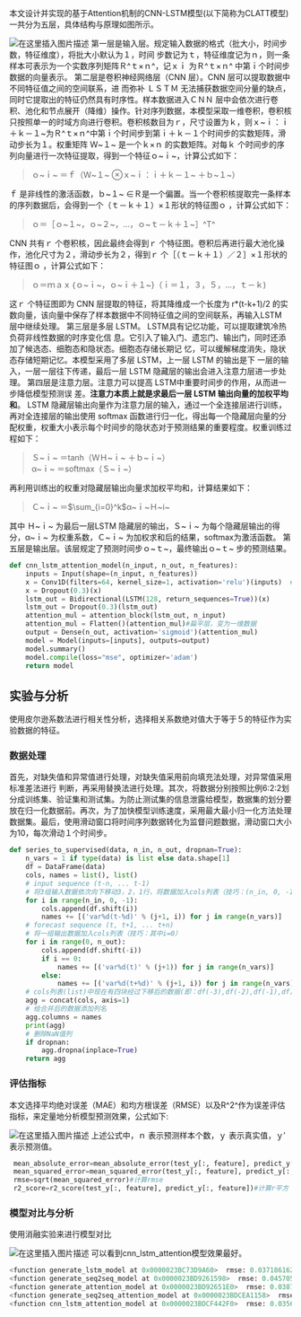 本文设计并实现的基于Attention机制的CNN-LSTM模型(以下简称为CLATT模型)一共分为五层，具体结构与原理如图所示。

![在这里插入图片描述](https://img-blog.csdnimg.cn/e76d9edd1c8b40bf9bb5eb6a36d5925d.png)
第一层是输入层。规定输入数据的格式（批大小，时间步数，特征维度），将批大小默认为１，时间
步数记为ｔ，特征维度记为ｎ，则一条样本可表示为一个实数序列矩阵Ｒ^ｔ×ｎ^，记ｘｉ 为Ｒ^ｔ×ｎ^ 中第ｉ个时间步数据的向量表示。
第二层是卷积神经网络层（CNN 层）。CNN 层可以提取数据中不同特征值之间的空间联系，进
而弥补 ＬＳＴＭ 无法捕获数据空间分量的缺点，同时它提取出的特征仍然具有时序性。样本数据进入ＣＮＮ 层中会依次进行卷积、池化和节点展开（降维）操作。针对序列数据，本模型采取一维卷积，卷积核只按照单一的时域方向进行卷积。卷积核数目为ｒ，尺寸设置为ｋ，则ｘ~ｉ：ｉ＋ｋ－１~为Ｒ^ｔ×ｎ^中第ｉ个时间步到第ｉ＋ｋ－１个时间步的实数矩阵，滑动步长为１。权重矩阵 Ｗ~１~ 是一个ｋ×ｎ 的实数矩阵。对每ｋ 个时间步的序列向量进行一次特征提取，得到一个特征ｏ~ｉ~，计算公式如下：

> ｏ~ｉ~ ＝ｆ（Ｗ~１~ ⊗ｘ~ｉ：ｉ＋ｋ－１~ ＋ｂ~１~）

ｆ 是非线性的激活函数，ｂ~１~ ∈Ｒ是一个偏置。当一个卷积核提取完一条样本的序列数据后，会得到一个（ｔ－ｋ＋１）×１形状的特征图ｏ ，计算公式如下：

> ｏ＝［ｏ~１~，ｏ~２~，…，ｏ~ｔ－ｋ＋１~］^T^

CNN 共有ｒ 个卷积核，因此最终会得到ｒ 个特征图。卷积后再进行最大池化操作，池化尺寸为２，滑动步长为２，得到ｒ 个［（ｔ－ｋ＋１）／２］×１形状的特征图ｏ ，计算公式如下：

> ｏ＝ｍａｘ｛ｏ~ｉ~，ｏ~ｉ＋１~}（ｉ＝１，３，５，…，ｔ－ｋ)

这ｒ 个特征图即为 CNN 层提取的特征，将其降维成一个长度为 r*(t-k+1)/2 的实数向量，该向量中保存了样本数据中不同特征值之间的空间联系，再输入LSTM 层中继续处理。
第三层是多层  LSTM。 LSTM具有记忆功能，可以提取建筑冷热负荷非线性数据的时序变化信
息。它引入了输入门、遗忘门、输出门，同时还添加了候选态、细胞态和隐状态。细胞态存储长期记
忆，可以缓解梯度消失，隐状态存储短期记忆。本模型采用了多层 LSTM，上一层 LSTM 的输出是下
一层的输入，一层一层往下传递，最后一层  LSTM 隐藏层的输出会进入注意力层进一步处理。
第四层是注意力层。注意力可以提高  LSTM中重要时间步的作用，从而进一步降低模型预测误
差。**注意力本质上就是求最后一层  LSTM 输出向量的加权平均和**。 LSTM 隐藏层输出向量作为注意力层的输入，通过一个全连接层进行训练，再对全连接层的输出使用 softmax 函数进行归一化，得出每一个隐藏层向量的分配权重，权重大小表示每个时间步的隐状态对于预测结果的重要程度。权重训练过程如下：

> Ｓ~ｉ~ ＝tanh（ＷＨ~ｉ~ ＋ｂ~ｉ~）  
>  α~ｉ~ ＝softmax（Ｓ~ｉ~）
>  
再利用训练出的权重对隐藏层输出向量求加权平均和，计算结果如下：

> Ｃ~ｉ~ ＝$\sum_{i=0}^k$α~ｉ~Ｈ~i~

其中 Ｈ~ｉ~ 为最后一层LSTM 隐藏层的输出，Ｓ~ｉ~ 为每个隐藏层输出的得分，α~ｉ~ 为权重系数，Ｃ~ｉ~ 为加权求和后的结果，softmax为激活函数。
第五层是输出层。该层规定了预测时间步ｏ~ｔ~，最终输出ｏ~ｔ~ 步的预测结果。

```python
def cnn_lstm_attention_model(n_input, n_out, n_features):
    inputs = Input(shape=(n_input, n_features))
    x = Conv1D(filters=64, kernel_size=1, activation='relu')(inputs)  # , padding = 'same'
    x = Dropout(0.3)(x)
    lstm_out = Bidirectional(LSTM(128, return_sequences=True))(x)
    lstm_out = Dropout(0.3)(lstm_out)
    attention_mul = attention_block(lstm_out, n_input)
    attention_mul = Flatten()(attention_mul)#扁平层，变为一维数据
    output = Dense(n_out, activation='sigmoid')(attention_mul)
    model = Model(inputs=[inputs], outputs=output)
    model.summary()
    model.compile(loss="mse", optimizer='adam')
    return model
```

## 实验与分析
使用皮尔逊系数法进行相关性分析，选择相关系数绝对值大于等于５的特征作为实验数据的特征。
### 数据处理
首先，对缺失值和异常值进行处理，对缺失值采用前向填充法处理，对异常值采用标准差法进行
判断，再采用替换法进行处理。其次，将数据分别按照比例6∶2∶2划分成训练集、验证集和测试集。为防止测试集的信息泄露给模型，数据集的划分要放在归一化数据前。再次，为了加快模型训练速度，采用最大最小归一化方法处理数据集。最后，使用滑动窗口将时间序列数据转化为监督问题数据，滑动窗口大小为10，每次滑动１个时间步。

```python
def series_to_supervised(data, n_in, n_out, dropnan=True):
    n_vars = 1 if type(data) is list else data.shape[1]
    df = DataFrame(data)
    cols, names = list(), list()
    # input sequence (t-n, ... t-1)
    # 将3组输入数据依次向下移动3，2，1行，将数据加入cols列表（技巧：(n_in, 0, -1)中的-1指倒序循环，步长为1）
    for i in range(n_in, 0, -1):
    	cols.append(df.shift(i))
    	names += [('var%d(t-%d)' % (j+1, i)) for j in range(n_vars)]
    # forecast sequence (t, t+1, ... t+n)
    # 将一组输出数据加入cols列表（技巧：其中i=0）
    for i in range(0, n_out):
    	cols.append(df.shift(-i))
    	if i == 0:
    		names += [('var%d(t)' % (j+1)) for j in range(n_vars)]
    	else:
    		names += [('var%d(t+%d)' % (j+1, i)) for j in range(n_vars)]
    # cols列表(list)中现在有四块经过下移后的数据(即：df(-3),df(-2),df(-1),df)，将四块数据按列 并排合并
    agg = concat(cols, axis=1)
    # 给合并后的数据添加列名
    agg.columns = names
    print(agg)
    # 删除NaN值列
    if dropnan:
    	agg.dropna(inplace=True)
    return agg
```
### 评估指标
本文选择平均绝对误差（MAE）和均方根误差（RMSE）以及R^2^作为误差评估指标，来定量地分析模型预测效果，公式如下:

![在这里插入图片描述](https://img-blog.csdnimg.cn/ee6d328202244c54981b6ee333e4448f.png)
上述公式中，ｎ 表示预测样本个数，ｙ 表示真实值，ｙ′表示预测值。

```python
 mean_absolute_error=mean_absolute_error(test_y[:, feature], predict_y[:, feature])
 mean_squared_error=mean_squared_error(test_y[:, feature], predict_y[:, feature])
 rmse=sqrt(mean_squared_error)#计算rmse
 r2_score=r2_score(test_y[:, feature], predict_y[:, feature])#计算r平方
```

### 模型对比与分析
使用消融实验来进行模型对比

![在这里插入图片描述](https://img-blog.csdnimg.cn/9c2fe99343504d52908abd842d9a3765.png)
可以看到cnn_lstm_attention模型效果最好。
```python
<function generate_lstm_model at 0x0000023BC73D9A60>  rmse: 0.03718616235924552   r2: 0.4299815376427156
<function generate_seq2seq_model at 0x0000023BD9261598>  rmse: 0.04570584783531429   r2: 0.13886797860359967
<function generate_attention_model at 0x0000023BD92651E0>  rmse: 0.03876087350959183   r2: 0.3806825579394115
<function generate_seq2seq_attention_model at 0x0000023BDCEA1158>  rmse: 0.04834780434038557   r2: 0.03643789488376792
<function cnn_lstm_attention_model at 0x0000023BDCF442F0>  rmse: 0.03560436142032436   r2: 0.47744428499036307
```


